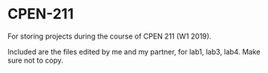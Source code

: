 # CPEN-211
For storing projects during the course of CPEN 211 (W1 2019).

Included are the files edited by me and my partner, for lab1, lab3, lab4. Make sure not to copy.
